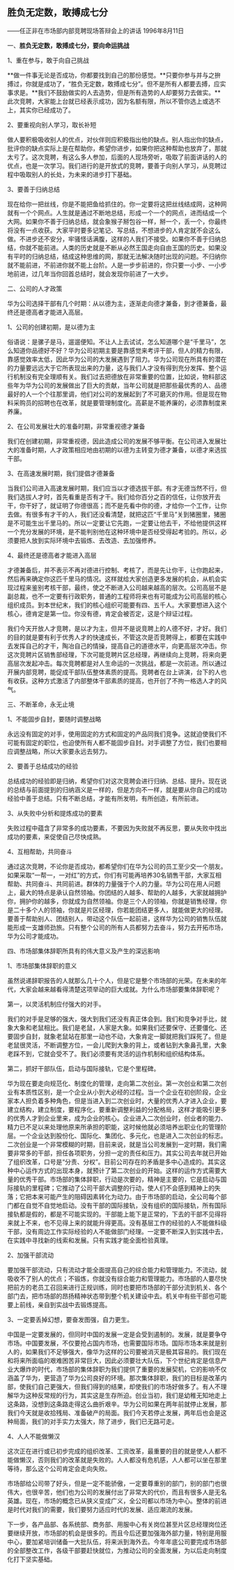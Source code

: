 ## 胜负无定数，敢搏成七分

——任正非在市场部内部竞聘现场答辩会上的讲话
1996年8月11日

一、**胜负无定数，敢搏成七分，要向命运挑战**

1、重在参与，敢于向自己挑战

**做一件事无论是否成功，你都要找到自己的那份感觉。**只要你参与并与之拚搏过，你就是成功了，“胜负无定数，敢搏成七分”。但不是所有人都要去搏，应实事求是。**我们不鼓励做实的人去造势，但是所有造势的人却要努力去做实。**此次竞聘，大家能上台就已经表示成功，因为名额有限，所以不管你选上或选不上，其实你已经成功了。

2、要重视向别人学习，取长补短

做人要积极吸收别人的优点，对伙伴则应积极指出他的缺点。别人指出你的缺点，批评你的缺点实际上是在帮助你，希望你进步，如果你把这种帮助也放弃了，那就太亏了。这次竞聘，有这么多人参加，后面的人现场旁听，吸取了前面讲话的人的优点，也是一次学习。我们进行的是开放式的竞聘，要善于向别人学习，从竞聘过程中吸取别人的长处，为未来的进步打下基础。

3、要善于归纳总结

现在给你一把丝线，你是不能把鱼给抓住的。你一定要将这把丝线结成网，这种网就有一个个网点。人生就是通过不断地总结，形成一个一个的网点，进而结成一个大网。如果你不善于归纳总结，就会象猴子掰包谷一样，掰一个，丢一个，你最终将没有一点收获。大家平时要多记笔记、写总结，不想进步的人肯定就不会这么做。不进步还不安分，牢骚怪话满腹，这样的人我们不接受。如果你不善于归纳总结，你就不能前进。人类的历史就是不断从必然王国走向自由王国的历史。如果没有平时的归纳总结，结成这种思维的网，那就无法解决随时出现的问题。不归纳你就不能前进，不前进你就不能上台阶。人是一步步前进的，你只要一小步、一小步地前进，过几年当你回首总结时，就会发现你前进了一大步。

二、公司的人才政策

华为公司选择干部有几个时期：从以德为主，逐渐走向德才兼备，到才德兼备，最终还是德高者才能进入高层。

1、公司的创建初期，是以德为主

俗语说：是骡子是马，遛遛便知。不让人上去试试，怎么知道哪个是“千里马”，怎么知道你品德好不好？华为公司初期主要是靠感觉来考评干部，但人的精力有限，靠感觉效率太低，因此华为公司的大发展遇到了阻力。华为公司现在所具有的潜在的力量要远远大于它所表现出来的力量，这与我们人才没有得到充分发挥、整个运行机制没有完全理顺有关。我们过去把德放在非常重要的位置，比如说，物料部这些年为华为公司的发展做出了巨大的贡献，当年公司就是把那些最优秀的人、品德最好的人一个个往那里调，他们对公司的发展起到了不可磨灭的作用。但是现在物料采购员的招聘也在改革，就是要管理制度化。高薪是不能养廉的，必须靠制度来养廉。

2、在公司发展壮大的准备时期，非常重视德才兼备

我们在创建初期，非常重视德，因此造成公司的发展不够平衡。在公司进入发展壮大的准备时期，人才政策相应地由初期的以德为主转变为德才兼备，以德才来选拔干部。

3、在高速发展时期，我们提倡才德兼备

当我们公司进入高速发展时期，我们应当以才德选拔干部。有才无德当然不行，但我们选拔人才时，首先看重是否有才干。我们给你百分之百的信任，让你放开去干，你干好了，就证明了你德很高；而不是先看中你的德，才给你一个工作，让你去做。有很多有才干的人，我们还没看清楚，就把这匹“千里马”关到猪圈里，猪圈是不可能生出千里马的。所以一定要让它先跑，一定要让他去干，不给他提供这样一个充分发展的环境，是不能判别他在这种环境中是否经受得起考验的。所以，必须要把人放到实际环境中去锻炼、去改造、去加强修养。

4、最终还是德高者才能进入高层

才德兼备后，并不表示不再对德进行控制、考核了，而是先让你干，让你跑起来，然后再来确定你这匹千里马的情况。这样就给大家创造更多发展的机会，从机会实现过程来鉴别考核干部，最终，使之不断进入公司越来越高的层次。公司高层不是副总裁，也不一定要有行政职务，普通的工程师将来也有可能成为公司高层的核心组织成员。到本世纪末，我们的核心组织可能要有四、五千人。大家要想进入这个核心，德肯定是第一位。你没有德，肯定会被否定，这是个辩证过程。

我们今天开放人才竞聘，是以才为主，但并不是说竞聘上的人德不好，才好。我们的目的就是要有利于优秀人才的快速成长，不管这次是否竞聘得上，都要在实践中去发挥自己的才干，陶冶自己的情操，提高自己的道德水平，向更高层次冲击。你这次竞聘片区销售部经理，下次可能竞聘片区总经理，再继续向上竞聘，将来向更高层次发起冲击。每次竞聘都是对人生命运的一次挑战，都是一次前进。所以通过开展内部竞聘，能促成干部队伍整体素质的提高。竞聘者在台上讲演，台下的人也有收获。这种方式激活了内部整体干部素质的提高，也开创了不拘一格选人才的风气。

三、不断革命，永无止境

1、不能固步自封，要随时调整战略

永远没有固定的对手，使用固定的方式和固定的产品同我们竞争。这就迫使我们不可能有固定的职位，也迫使所有人都不能固步自封。对手调整了方位，我们也要相应调整战略，所以大家要永远去努力。

2、要善于总结成功的经验

总结成功的经验即是归纳，希望你们对这次竞聘会进行归纳、总结、提升。现在说的总结与前面提到的归纳涵义是一样的，但是方向不一样，就是要从你自己的成功经验中善于总结。只有不断总结，才能有所发明，有所创造，有所前进。

3、从失败中分析和提炼成功的要素

失败过程中蕴含了非常多的成功要素，不要因为失败就不再反思，要从失败中找出成功的要素，来促使自己尽快成熟。

4、互相帮助，共同奋斗

通过这次竞聘，不论你是否成功，都希望你们在华为公司的员工至少交一个朋友。如果采取“一帮一，一对红”的方式，你们有可能再培养30名销售干部，大家互相帮助、共同奋斗、共同前进。群体的力量强于个人的力量。华为公司在用人问题上，最大的特点是承认自然领袖。你团结的人越多、帮助的人越多，大家就越拥护你，拥护你的越多，你就成为自然领袖。你是三个人的领袖，你就是销售经理，你是二十多个人的领袖，你就是片区经理，你若能团结更多人，就能做更大的经理。要善于帮助别人、团结别人，带动这个队伍一起前进，这样华为公司的销售队伍就能形成一支雄师劲旅。只有整个公司的所有人员都努力去奋斗，努力去开拓市场，华为公司才能成功。

四、市场部集体辞职所具有的伟大意义及产生的深远影响

1、市场部集体辞职的意义

虽然说递辞职报告的人就那么几十个人，但是它是整个市场部的光荣。在未来的年代，大家会越来越看得清楚这项举动的巨大成就。为什么市场部要集体辞职呢？

第一，以灵活机制应付强大的对手。

我们的对手是足够的强大，强大到我们还没有真正体会到。我们和竞争对手比，就象大象和老鼠相比。我们是老鼠，人家是大象。如果我们还要保守、还要僵化、还要固步自封，就象老鼠站在那里一动也不动，大象肯定一脚就把我们踩死了。但是老鼠很灵活，不断调整方位，一会儿爬到大象的背上，或者钻到大象鼻孔里，大象老踩不到，它就会受不了。我们必须要有灵活的运作机制和组织结构体系。

第二，抓好干部队伍，启动与国际接轨，它是个里程碑。

华为现在要走向规范化、制度化的管理，走向第二次创业。第一次创业和第二次创业有本质性区别，是一个企业从小到大必经的过程。当一个企业在初创阶段，企业家本人担负着多种角色，但是当进入到二次创业时，大量的优秀人才进入企业，要建立结构，建立制度，要程序化，要重新调整利益的分配格局，这样才能吸引更多的优秀人才到企业里来，成为企业的核心。企业进入二次创业时，创业者的能力、精力已不足以来处理他原来所承担的职能，这时候他就必须培养出职业化的管理阶层。一个企业达到股份化、国际化、集团化、多元化，也是进入二次创业的标志。二次创业是一个非常模糊的时期，目前来说，就是当公司发展到一定时期，我们需要非常多的干部，担任各项职务，分担一定的责任和压力。其实公司去年就已开始了组织改革，口号是“分责、分权”。目前公司存在的矛盾是多中心造成的。其实这种中心运作方式的出现本身，就预计了第二次创业的开始。这样的运作方式需要大量的优秀干部。市场部的集体辞职，行动是次要的，精神是主要的，它是启动与国际接轨的里程碑；它推动了公司干部大调整的行动，使人们不会感到精神上的失落；它把本来可能产生的阻碍因素转化为动力。由于市场部的启动，全公司每个部门都在自觉不自觉地启动。没有干部的国际接轨，没有组织的国际接轨，所有国际接轨都是假的，都是不可能实现的。干部能上能下是正常的，下去的干部不见得将来就上不来，也不见得上来的就能升得更高。没有基层工作的经验的人不能做科级干部，没有周边工作实际经验的人不能做部门经理。一定要不断深入到实践中去，在实践中寻找新的线索和发展。只有实践才能全面检验真理。

2、加强干部流动

要加强干部流动，只有流动才能全面提高自己的综合能力和管理能力。不流动，就吸收不了别人的优点；不锻炼，你就没有综合能力和管理能力。市场部的人要尽快把前方的老员工召回来进行正规训练，同时也要把市场部的干部分流到机关、各个部门去，把市场部的昂扬精神状态带到整个机关建设中去。机关中有些干部也可能要上前线，亲自到实战中去锻炼提高。

3、一定要丢掉幻想，要奋发图强，自力更生。

中国是一定要发展的，但同时中国的发展一定是会受到遏制的。发展，就是要争夺市场。中国要发展，不仅要抢占国内市场，也需要国际市场。国际市场本来就是别人的，如果我们不足够强大，像华为这样的公司要被消灭是极其容易的。我们现在和将来所面临的艰难困苦非常巨大，因此必须要壮大队伍，下个世纪肯定是信息产业大爆炸的时代，市场部的集体辞职为我们提供了重要的发展契机，它的影响不仅涵盖了华为，更营造了华为公司良好的环境。那次集体辞职，我们的目标是改革内部，使我们自己更强大，但我们得到的结果，却使我们的市场好做多了。有人不理解华为这种反常规的行为，其实这是生存所迫。创业当初，我们是幼稚无知地走上这条路，没想到这条路走得这么曲折艰辛。华为公司如果在两年前就停止发展，那我们今天就是收拾残局、准备破产的局面。我们今天若停止发展，两年后也会是这种局面，我们的对手实力太强大，除了进步，我们已无路可走。

4、人人不能做懒汉

这次正在进行或已初步完成的组织改革、工资改革，最重要的目的就是使人人都不能做懒汉，否则我们的改革就是失败的。人人都没有危机感，人人都可以坐在那里等待，那么这个公司肯定会走向失败。

市场部给公司带了好头，但是一定不能骄傲，一定要尊重别的部门，别的部门也很伟大，也很辛苦，他们也为公司的发展付出了非常大的代价，而且有很多人是无名英雄。现在，市场的概念已从狭义变成广义，全公司都以市场为中心。整体的前进是时代对我们的需要，我们要努力适应时代的发展、适应潮流的发展。

下一步，各产品部、各系统部、商务部、用服中心有关岗位甚至片区总经理岗位还要继续开放，市场部的机会是很多的。而且今后还要加强海外部力量，特别是用服中心，要加紧培训储备一大批队伍，将来派到海外去。今年年底公司要完成市场部的全部整改工作，各级干部要赶快就位，为推动公司的全面发展，为以后走向制度化打下坚实基础。
